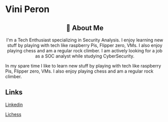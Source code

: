 # Vini Peron

<div align="center">
    <h2>🚀 About Me</h2>
    <p>I'm a Tech Enthusiast specializing in Security Analysis. I enjoy learning new stuff by playing with tech like raspberry Pis, Flipper zero, VMs. I also enjoy playing chess
and am a regular rock climber. I am actively looking for a job as a SOC analyst while studying CyberSecurity.</p>
</div>




In my spare time I like to learn new stuff by playing with tech like raspberry Pis, Flipper zero, VMs. I also enjoy playing chess
and am a regular rock climber.

## Links

[Linkedin](www.linkedin.com/in/vinicius-p-9a9197270)

[Lichess](https://lichess.org/@/Vknee)
